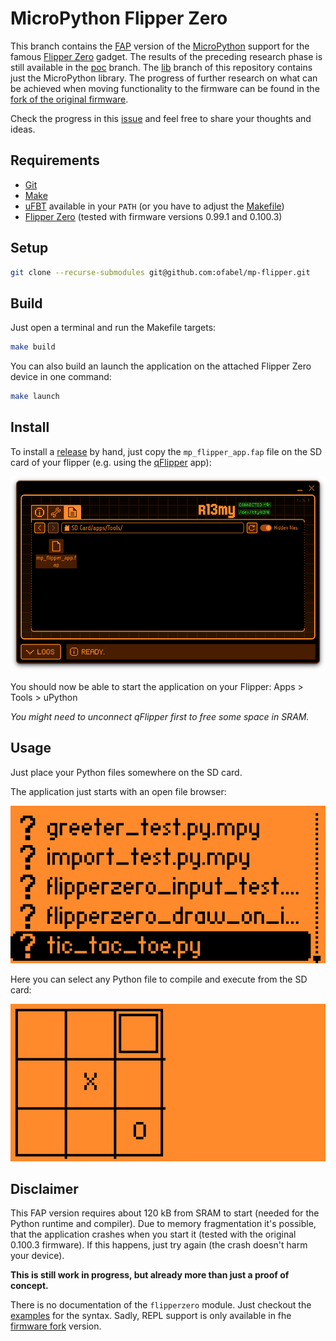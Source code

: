 # MicroPython Flipper Zero

This branch contains the [FAP](https://developer.flipper.net/flipperzero/doxygen/apps_on_sd_card.html) version of the [MicroPython](https://micropython.org/) support for the famous [Flipper Zero](https://flipperzero.one/) gadget.
The results of the preceding research phase is still available in the [poc](https://github.com/ofabel/mp-flipper/tree/poc) branch.
The [lib](https://github.com/ofabel/mp-flipper/tree/lib) branch of this repository contains just the MicroPython library.
The progress of further research on what can be achieved when moving functionality to the firmware can be found in the [fork of the original firmware](https://github.com/ofabel/flipperzero-firmware).

Check the progress in this [issue](https://github.com/flipperdevices/flipperzero-firmware/issues/3559) and feel free to share your thoughts and ideas.

## Requirements

* [Git](https://git-scm.com/)
* [Make](https://www.gnu.org/software/make/)
* [uFBT](https://pypi.org/project/ufbt/) available in your `PATH` (or you have to adjust the [Makefile](./Makefile))
* [Flipper Zero](https://flipperzero.one/) (tested with firmware versions 0.99.1 and 0.100.3)

## Setup

```bash
git clone --recurse-submodules git@github.com:ofabel/mp-flipper.git
```

## Build

Just open a terminal and run the Makefile targets:

```bash
make build
```

You can also build an launch the application on the attached Flipper Zero device in one command:

```bash
make launch
```

## Install

To install a [release](https://github.com/ofabel/mp-flipper/releases) by hand, just copy the `mp_flipper_app.fap` file on the SD card of your flipper (e.g. using the [qFlipper](https://flipperzero.one/downloads) app):

![](./assets/qflipper.png)

You should now be able to start the application on your Flipper: Apps > Tools > uPython

_You might need to unconnect qFlipper first to free some space in SRAM._

## Usage

Just place your Python files somewhere on the SD card.

The application just starts with an open file browser:

![](./assets/file-browser.png)

Here you can select any Python file to compile and execute from the SD card:

![](./assets/tic-tac-toe.png)

## Disclaimer

This FAP version requires about 120 kB from SRAM to start (needed for the Python runtime and compiler).
Due to memory fragmentation it's possible, that the application crashes when you start it (tested with the original 0.100.3 firmware).
If this happens, just try again (the crash doesn't harm your device).

**This is still work in progress, but already more than just a proof of concept.**

There is no documentation of the `flipperzero` module.
Just checkout the [examples](./examples/) for the syntax.
Sadly, REPL support is only available in fhe [firmware fork](https://github.com/ofabel/flipperzero-firmware) version.
